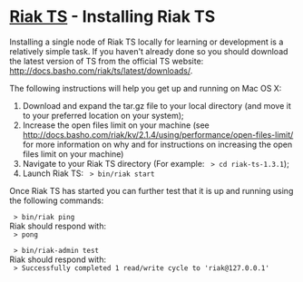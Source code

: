 # [Riak TS](README.md) - Installing Riak TS

Installing a single node of Riak TS locally for learning or development is a relatively simple task. If you haven't already done so you should download the latest version of TS from the official TS website: http://docs.basho.com/riak/ts/latest/downloads/.

The following instructions will help you get up and running on Mac OS X:

1. Download and expand the tar.gz file to your local directory (and move it to your preferred location on your system);
1. Increase the open files limit on your machine (see http://docs.basho.com/riak/kv/2.1.4/using/performance/open-files-limit/ for more information on why and for instructions on increasing the open files limit on your machine)
1. Navigate to your Riak TS directory (For example: ``` > cd riak-ts-1.3.1```);
1. Launch Riak TS: ``` > bin/riak start```

Once Riak TS has started you can further test that it is up and running using the following commands:

``` > bin/riak ping```  
Riak should respond with:  
``` > pong```  

``` > bin/riak-admin test```  
Riak should respond with:  
``` > Successfully completed 1 read/write cycle to 'riak@127.0.0.1'```

